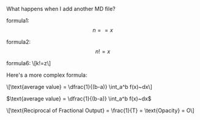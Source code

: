 What happens when I add another MD file?

<script>
MathJax = {
  tex: {
    inlineMath: [['$', '$'], ['\\(', '\\)']]
  }
};
</script>
<script id="MathJax-script" async
  src="https://cdn.jsdelivr.net/npm/mathjax@3/es5/tex-chtml.js">
</script>

formula1:
$$n==x$$

formula2: $$n!=x$$



formula6: \\[k!=z\\]

Here's a more complex formula:

\\[\text{average value} = \dfrac{1}{(b-a)} \int_a^b f(x)~dx\\]

$\text{average value} = \dfrac{1}{(b-a)} \int_a^b f(x)~dx$

\\[\text{Reciprocal of Fractional Output} = \frac{1}{T} = \text{Opacity} = O\\]